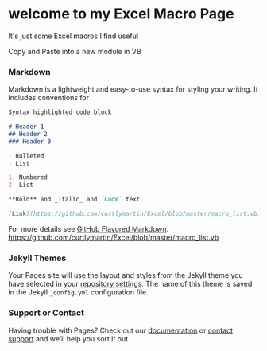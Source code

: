 # welcome to my Excel Macro Page
 It's just some Excel macros I find useful

Copy and Paste into a new module in VB


### Markdown

Markdown is a lightweight and easy-to-use syntax for styling your writing. It includes conventions for

```markdown
Syntax highlighted code block

# Header 1
## Header 2
### Header 3

- Bulleted
- List

1. Numbered
2. List

**Bold** and _Italic_ and `Code` text

[Link](https://github.com/curtlymartin/Excel/blob/master/macro_list.vb) and ![Image](src)
```

For more details see [GitHub Flavored Markdown](https://guides.github.com/features/mastering-markdown/).
https://github.com/curtlymartin/Excel/blob/master/macro_list.vb


### Jekyll Themes

Your Pages site will use the layout and styles from the Jekyll theme you have selected in your [repository settings](https://github.com/curtlymartin/Excel/settings). The name of this theme is saved in the Jekyll `_config.yml` configuration file.

### Support or Contact

Having trouble with Pages? Check out our [documentation](https://help.github.com/categories/github-pages-basics/) or [contact support](https://github.com/contact) and we’ll help you sort it out.
